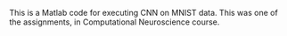 This is a Matlab code for executing CNN on MNIST data. This was one of the assignments, in Computational Neuroscience course.
